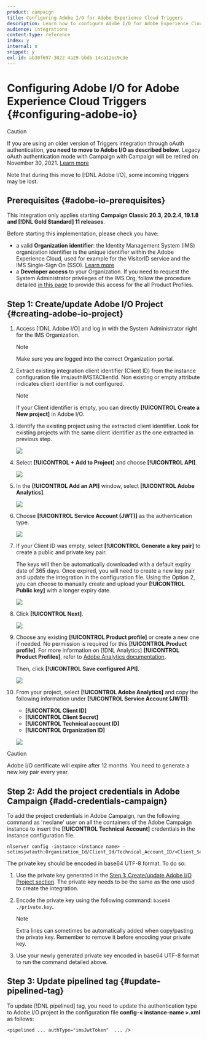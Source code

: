 ```yaml
---
product: campaign
title: Configuring Adobe I/O for Adobe Experience Cloud Triggers
description: Learn how to configure Adobe I/O for Adobe Experience Cloud Triggers
audience: integrations
content-type: reference
index: y
internal: n
snippet: y
exl-id: ab30f697-3022-4a29-bbdb-14ca12ec9c3e
---
```

# Configuring Adobe I/O for Adobe Experience Cloud Triggers {#configuring-adobe-io}

>[!CAUTION]
>
>If you are using an older version of Triggers integration through oAuth authentication, **you need to move to Adobe I/O as described below**. Legacy oAuth authentication mode with Campaign with Campaign will be retired on November 30, 2021. [Learn more](https://experienceleaguecommunities.adobe.com/t5/adobe-analytics-discussions/adobe-analytics-legacy-api-end-of-life-notice/td-p/385411)
>
>Note that during this move to [!DNL Adobe I/O], some incoming triggers may be lost.

## Prerequisites {#adobe-io-prerequisites}

This integration only applies starting **Campaign Classic 20.3, 20.2.4, 19.1.8 and [!DNL Gold Standard] 11 releases**.

Before starting this implementation, please check you have:

* a valid **Organization identifier**: the Identity Management System (IMS) organization identifier is the unique identifier within the Adobe Experience Cloud, used for example for the VisitorID service and the IMS Single-Sign On (SSO). [Learn more](https://experienceleague.adobe.com/docs/core-services/interface/manage-users-and-products/organizations.html)
* a **Developer access** to your Organization.  If you need to request the System Administrator privileges of the IMS Org, follow the procedure detailed [in this page](https://helpx.adobe.com/enterprise/admin-guide.html/enterprise/using/manage-developers.ug.html) to provide this access for the all Product Profiles.

## Step 1: Create/update Adobe I/O Project {#creating-adobe-io-project}

1. Access [!DNL Adobe I/O] and log in with the System Administrator right for the IMS Organization.

    >[!NOTE]
    >
    > Make sure you are logged into the correct Organization portal.

1. Extract existing integration client identifier  (Client ID) from the instance configuration file ims/authIMSTAClientId. Non existing or empty attribute indicates client identifier is not configured.

    >[!NOTE]
    >
    >If your Client identifier is empty, you can directly **[!UICONTROL Create a New project]** in Adobe I/O.

1. Identify the existing project using the extracted client identifier. Look for existing projects with the same client identifier as the one extracted in previous step.

    ![](assets/do-not-localize/adobe_io_8.png)

1. Select **[!UICONTROL + Add to Project]** and choose **[!UICONTROL API]**.

    ![](assets/do-not-localize/adobe_io_1.png)

1. In the **[!UICONTROL Add an API]** window, select **[!UICONTROL Adobe Analytics]**.

    ![](assets/do-not-localize/adobe_io_2.png)

1. Choose **[!UICONTROL Service Account (JWT)]** as the authentication type.

    ![](assets/do-not-localize/adobe_io_3.png)

1. If your Client ID was empty, select **[!UICONTROL Generate a key pair]** to create a public and private key pair.

    The keys will then be automatically downloaded with a default expiry date of 365 days. Once expired, you will need to create a new key pair and update the integration in the configuration file. Using the Option 2, you can choose to manually create and upload your **[!UICONTROL Public key]** with a longer expiry date.

    ![](assets/do-not-localize/adobe_io_4.png)

1. Click **[!UICONTROL Next]**.

    ![](assets/do-not-localize/adobe_io_5.png)

1. Choose any existing **[!UICONTROL Product profile]** or create a new one if needed. No permission is required for this **[!UICONTROL Product profile]**. For more information on [!DNL Analytics] **[!UICONTROL Product Profiles]**, refer to [Adobe Analytics documentation](https://experienceleague.adobe.com/docs/analytics/admin/admin-console/home.html#admin-console).
    
    Then, click **[!UICONTROL Save configured API]**. 

    ![](assets/do-not-localize/adobe_io_6.png)

1. From your project, select **[!UICONTROL Adobe Analytics]** and copy the following information under **[!UICONTROL Service Account (JWT)]**:

    * **[!UICONTROL Client ID]**
    * **[!UICONTROL Client Secret]**
    * **[!UICONTROL Technical account ID]**
    * **[!UICONTROL Organization ID]**

    ![](assets/do-not-localize/adobe_io_7.png)

>[!CAUTION]
>
>Adobe I/O certificate will expire after 12 months. You need to generate a new key pair every year.

## Step 2: Add the project credentials in Adobe Campaign {#add-credentials-campaign}

To add the project credentials in Adobe Campaign, run the following command as 'neolane' user on all the containers of the Adobe Campaign instance to insert the **[!UICONTROL Technical Account]** credentials in the instance configuration file.

```
nlserver config -instance:<instance name> -setimsjwtauth:Organization_Id/Client_Id/Technical_Account_ID/<Client_Secret>/<Base64_encoded_Private_Key>
```

The private key should be encoded in base64 UTF-8 format. To do so:

1. Use the private key generated in the [Step 1: Create/update Adobe I/O Project section](#creating-adobe-io-project). The private key needs to be the same as the one used to create the integration.

1. Encode the private key using the following command: ```base64 ./private.key```.

    >[!NOTE]
    >
    >Extra lines can sometimes be automatically added when copy/pasting the private key. Remember to remove it before encoding your private key.

1. Use your newly generated private key encoded in base64 UTF-8 format to run the command detailed above.

## Step 3: Update pipelined tag {#update-pipelined-tag}

To update [!DNL pipelined] tag, you need to update the authentication type to Adobe I/O project in the configuration file **config-<&nbsp;instance-name&nbsp;>.xml** as follows:

```
<pipelined ... authType="imsJwtToken"  ... />
```
